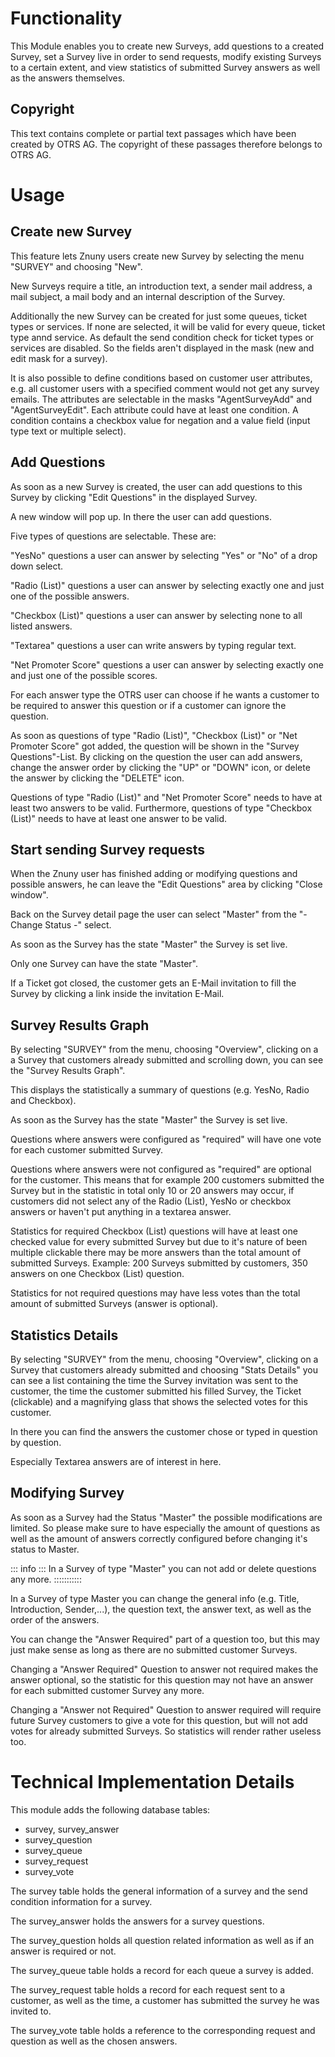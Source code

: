 # Functionality

This Module enables you to create new Surveys, add questions to a
created Survey, set a Survey live in order to send requests, modify
existing Surveys to a certain extent, and view statistics of submitted
Survey answers as well as the answers themselves.

## Copyright
This text contains complete or partial text passages which have been created by OTRS AG. The copyright of these passages therefore belongs to OTRS AG.

# Usage

## Create new Survey

This feature lets Znuny users create new Survey by selecting the menu
"SURVEY" and choosing "New".

New Surveys require a title, an introduction text, a sender mail
address, a mail subject, a mail body and an internal description of the
Survey.

Additionally the new Survey can be created for just some queues, ticket
types or services. If none are selected, it will be valid for every
queue, ticket type annd service. As default the send condition check for
ticket types or services are disabled. So the fields aren\'t displayed
in the mask (new and edit mask for a survey).

It is also possible to define conditions based on customer user
attributes, e.g. all customer users with a specified comment would not
get any survey emails. The attributes are selectable in the masks
"AgentSurveyAdd" and "AgentSurveyEdit". Each attribute could have at
least one condition. A condition contains a checkbox value for negation
and a value field (input type text or multiple select).

## Add Questions

As soon as a new Survey is created, the user can add questions to this
Survey by clicking "Edit Questions" in the displayed Survey.

A new window will pop up. In there the user can add questions.

Five types of questions are selectable. These are:

"YesNo" questions a user can answer by selecting "Yes" or "No" of
a drop down select.

"Radio (List)" questions a user can answer by selecting exactly one
and just one of the possible answers.

"Checkbox (List)" questions a user can answer by selecting none to all
listed answers.

"Textarea" questions a user can write answers by typing regular text.

"Net Promoter Score" questions a user can answer by selecting exactly
one and just one of the possible scores.

For each answer type the OTRS user can choose if he wants a customer to
be required to answer this question or if a customer can ignore the
question.

As soon as questions of type "Radio (List)", "Checkbox (List)" or
"Net Promoter Score" got added, the question will be shown in the
"Survey Questions"-List. By clicking on the question the user can add
answers, change the answer order by clicking the "UP" or "DOWN"
icon, or delete the answer by clicking the "DELETE" icon.

Questions of type "Radio (List)" and "Net Promoter Score" needs to
have at least two answers to be valid. Furthermore, questions of type
"Checkbox (List)" needs to have at least one answer to be valid.

## Start sending Survey requests

When the Znuny user has finished adding or modifying questions and
possible answers, he can leave the "Edit Questions" area by clicking
"Close window".

Back on the Survey detail page the user can select "Master" from the
"- Change Status -" select.

As soon as the Survey has the state "Master" the Survey is set live.

Only one Survey can have the state "Master".

If a Ticket got closed, the customer gets an E-Mail invitation to fill
the Survey by clicking a link inside the invitation E-Mail.

## Survey Results Graph

By selecting "SURVEY" from the menu, choosing "Overview", clicking
on a a Survey that customers already submitted and scrolling down, you
can see the "Survey Results Graph".

This displays the statistically a summary of questions (e.g. YesNo,
Radio and Checkbox).

As soon as the Survey has the state "Master" the Survey is set live.

Questions where answers were configured as "required" will have one
vote for each customer submitted Survey.

Questions where answers were not configured as "required" are optional
for the customer. This means that for example 200 customers submitted
the Survey but in the statistic in total only 10 or 20 answers may
occur, if customers did not select any of the Radio (List), YesNo or
checkbox answers or haven't put anything in a textarea answer.

Statistics for required Checkbox (List) questions will have at least one
checked value for every submitted Survey but due to it's nature of been
multiple clickable there may be more answers than the total amount of
submitted Surveys. Example: 200 Surveys submitted by customers, 350
answers on one Checkbox (List) question.

Statistics for not required questions may have less votes than the total
amount of submitted Surveys (answer is optional).

## Statistics Details

By selecting "SURVEY" from the menu, choosing "Overview", clicking
on a Survey that customers already submitted and choosing "Stats
Details" you can see a list containing the time the Survey invitation
was sent to the customer, the time the customer submitted his filled
Survey, the Ticket (clickable) and a magnifying glass that shows the
selected votes for this customer.

In there you can find the answers the customer chose or typed in
question by question.

Especially Textarea answers are of interest in here.

## Modifying Survey

As soon as a Survey had the Status "Master" the possible modifications
are limited. So please make sure to have especially the amount of
questions as well as the amount of answers correctly configured before
changing it\'s status to Master.

::: info :::
In a Survey of type "Master" you can not add or delete questions any
more.
:::::::::::

In a Survey of type Master you can change the general info (e.g. Title,
Introduction, Sender,...), the question text, the answer text, as well
as the order of the answers.

You can change the "Answer Required" part of a question too, but this
may just make sense as long as there are no submitted customer Surveys.

Changing a "Answer Required" Question to answer not required makes the
answer optional, so the statistic for this question may not have an
answer for each submitted customer Survey any more.

Changing a "Answer not Required" Question to answer required will
require future Survey customers to give a vote for this question, but
will not add votes for already submitted Surveys. So statistics will
render rather useless too.

# Technical Implementation Details

This module adds the following database tables:

- survey, survey_answer
- survey_question
- survey_queue
- survey_request
- survey_vote

The survey table holds the general information of a survey and the send
condition information for a survey.

The survey_answer holds the answers for a survey questions.

The survey_question holds all question related information as well as if
an answer is required or not.

The survey_queue table holds a record for each queue a survey is added.

The survey_request table holds a record for each request sent to a
customer, as well as the time, a customer has submitted the survey he
was invited to.

The survey_vote table holds a reference to the corresponding request and
question as well as the chosen answers.
